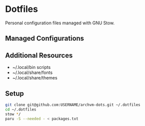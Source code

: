# Dotfiles

Personal configuration files managed with GNU Stow.

## Managed Configurations


## Additional Resources
- ~/.local/bin scripts
- ~/.local/share/fonts
- ~/.local/share/themes

## Setup
```bash
git clone git@github.com:USERNAME/archvm-dots.git ~/.dotfiles
cd ~/.dotfiles
stow */
paru -S --needed - < packages.txt
```
